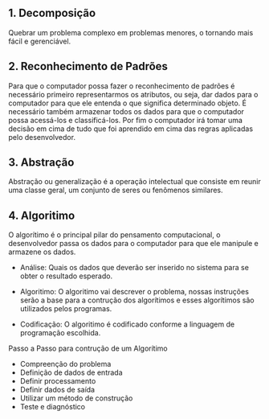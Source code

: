 ## **1. Decomposição**

Quebrar um problema complexo em problemas menores, o tornando mais fácil e gerenciável.


## **2. Reconhecimento de Padrões**

Para que o computador possa fazer o reconhecimento de padrões é necessário primeiro representarmos os atributos, ou seja, dar dados para o computador para que ele entenda o que significa determinado objeto. É necessário também armazenar todos os dados para que o computador possa acessá-los e classificá-los. Por fim o computador irá tomar uma decisão em cima de tudo que foi aprendido em cima das regras aplicadas pelo desenvolvedor.


## **3. Abstração**

Abstração ou generalização é a operação intelectual que consiste em reunir uma classe geral, um conjunto de seres ou fenômenos similares.

## **4. Algoritimo**

O algorítimo é o principal pilar do pensamento computacional, o desenvolvedor passa os dados para o computador para que ele manipule e armazene os dados.

- Análise:
Quais os dados que deverão ser inserido no sistema para se obter o resultado esperado.

- Algoritimo:
O algoritimo vai descrever o problema, nossas instruções serão a base para a contrução dos algorítimos e esses algorítimos são utilizados pelos programas.

- Codificação:
O algoritimo é codificado conforme a linguagem de programação escolhida.


Passo a Passo para contrução de um Algorítimo

* Compreenção do problema
* Definição de dados de entrada
* Definir processamento
* Definir dados de saída
* Utilizar um método de construção
* Teste e diagnóstico
